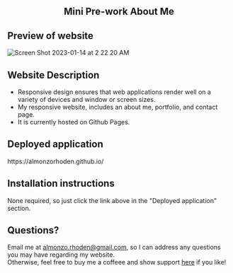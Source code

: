 <h2 align = 'center'> Mini Pre-work About Me</h2>

<h2> Preview of website</h2>

![Screen Shot 2023-01-14 at 2 22 20 AM](https://user-images.githubusercontent.com/61447353/212461094-44faa831-340c-4836-b573-ed50e09627a9.png)

<h2> Website Description </h2>

* Responsive design ensures that web applications render well on a variety of devices and window or screen sizes.
* My responsive website, includes an about me, portfolio, and contact page.
* It is currently hosted on Github Pages.

<h2> Deployed application</h2>
https://almonzorhoden.github.io/ 

<h2> Installation instructions </h2>

None required, so just click the link above in the "Deployed application" section. 

## Questions? 
Email me at almonzo.rhoden@gmail.com, so I can address any questions you may have regarding my website. <br> Otherwise, feel free to buy me a coffeee and show support <a href = "https://www.buymeacoffee.com/AlmonzoRhoden">here</a> if you like!
